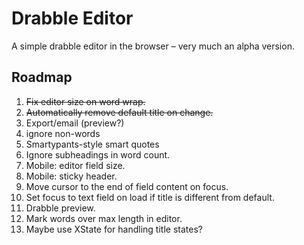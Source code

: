 # Drabble Editor

A simple drabble editor in the browser – very much an alpha version.

## Roadmap

1. ~~Fix editor size on word wrap.~~
2. ~~Automatically remove default title on change.~~
3. Export/email (preview?)
3. ignore non-words
3. Smartypants-style smart quotes
3. Ignore subheadings in word count.
4. Mobile: editor field size.
5. Mobile: sticky header.
6. Move cursor to the end of field content on focus.
7. Set focus to text field on load if title is different from default.
8. Drabble preview.
9. Mark words over max length in editor.
10. Maybe use XState for handling title states?
